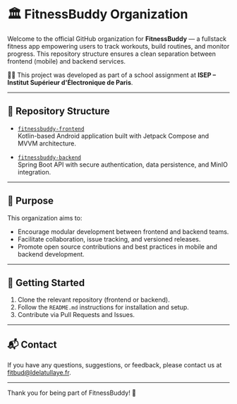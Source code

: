 # 🏛️ FitnessBuddy Organization

Welcome to the official GitHub organization for **FitnessBuddy** — a fullstack fitness app empowering users to track workouts, build routines, and monitor progress. This repository structure ensures a clean separation between frontend (mobile) and backend services.

🧑‍🎓 This project was developed as part of a school assignment at **ISEP – Institut Supérieur d'Électronique de Paris**.

---

## 📂 Repository Structure

- [`fitnessbuddy-frontend`](https://github.com/FitnessBuddyOrg/FitnessBuddyFront)  
  Kotlin-based Android application built with Jetpack Compose and MVVM architecture.

- [`fitnessbuddy-backend`](https://github.com/FitnessBuddyOrg/FitnessBuddyBack)  
  Spring Boot API with secure authentication, data persistence, and MinIO integration.

---

## 🎯 Purpose

This organization aims to:
- Encourage modular development between frontend and backend teams.
- Facilitate collaboration, issue tracking, and versioned releases.
- Promote open source contributions and best practices in mobile and backend development.

---

## 🚀 Getting Started

1. Clone the relevant repository (frontend or backend).
2. Follow the `README.md` instructions for installation and setup.
3. Contribute via Pull Requests and Issues.

---

## 📬 Contact

If you have any questions, suggestions, or feedback, please contact us at [fitbud@ldelatullaye.fr](mailto:fitbud@ldelatullaye.fr).

---

Thank you for being part of FitnessBuddy! 💪
